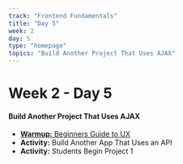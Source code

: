 ```yaml
---
track: "Frontend Fundamentals"
title: "Day 5"
week: 2
day: 5
type: "homepage"
topics: "Build Another Project That Uses AJAX"
---
```



# Week 2 - Day 5

#### Build Another Project That Uses AJAX
- [**Warmup:** Beginners Guide to UX](/frontend-fundamentals/week-2/day-5/lecture-materials/beginners-guide-to-ux/)
- **Activity:** Build Another App That Uses an API
- **Activity:** Students Begin Project 1

<!-- 
<br>
<br>
<hr>
<br>
<br>



#### Lesson Recordings

- [**Beginners Guide to UX**]()
- [**PokeGallery Code Along**]() 

-->
